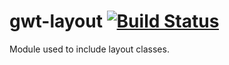 # gwt-layout [![Build Status][travis-img]][travis]

Module used to include layout classes.

[travis]: https://travis-ci.org/FrankHossfeld/gwt-layout
[travis-img]: https://travis-ci.org/FrankHossfeld/gwt-layout.svg?branch=master

